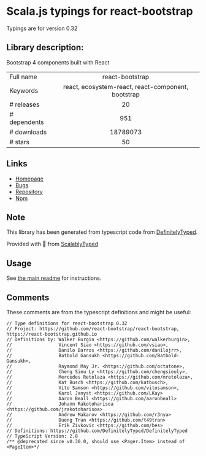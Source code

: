 
# Scala.js typings for react-bootstrap

Typings are for version 0.32

## Library description:
Bootstrap 4 components built with React

|                    |                 |
| ------------------ | :-------------: |
| Full name          | react-bootstrap |
| Keywords           | react, ecosystem-react, react-component, bootstrap |
| # releases         | 20 |
| # dependents       | 951 |
| # downloads        | 18789073 |
| # stars            | 50 |

## Links
- [Homepage](https://react-bootstrap.github.io/)
- [Bugs](https://github.com/react-bootstrap/react-bootstrap/issues)
- [Repository](https://github.com/react-bootstrap/react-bootstrap)
- [Npm](https://www.npmjs.com/package/react-bootstrap)
    


## Note
This library has been generated from typescript code from [DefinitelyTyped](https://definitelytyped.org).

Provided with :purple_heart: from [ScalablyTyped](https://github.com/oyvindberg/ScalablyTyped)

## Usage
See [the main readme](../../readme.md) for instructions.

## Comments

These comments are from the typescript definitions and might be useful:
```
// Type definitions for react-bootstrap 0.32
// Project: https://github.com/react-bootstrap/react-bootstrap, https://react-bootstrap.github.io
// Definitions by: Walker Burgin <https://github.com/walkerburgin>,
//                 Vincent Siao <https://github.com/vsiao>,
//                 Danilo Barros <https://github.com/danilojrr>,
//                 Batbold Gansukh <https://github.com/Batbold-Gansukh>,
//                 Raymond May Jr. <https://github.com/octatone>,
//                 Cheng Sieu Ly <https://github.com/chengsieuly>,
//                 Mercedes Retolaza <https://github.com/mretolaza>,
//                 Kat Busch <https://github.com/katbusch>,
//                 Vito Samson <https://github.com/vitosamson>,
//                 Karol Janyst <https://github.com/LKay>
//                 Aaron Beall <https://github.com/aaronbeall>
//                 Johann Rakotoharisoa <https://github.com/jrakotoharisoa>
//                 Andrew Makarov <https://github.com/r3nya>
//                 Duong Tran <https://github.com/t49tran>
//                 Erik Zivkovic <https://github.com/bes>
// Definitions: https://github.com/DefinitelyTyped/DefinitelyTyped
// TypeScript Version: 2.8
/** @deprecated since v0.30.0, should use <Pager.Item> instead of <PageItem>*/

```


